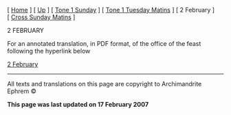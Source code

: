 \[ [Home](index.md) \] \[ [Up](annotated_translations.md) \] \[ [Tone 1 Sunday](tone_1_sunday.md) \] \[ [Tone 1 Tuesday Matins](tone_1_tuesday_matins.md) \] \[ 2 February \] \[ [Cross Sunday Matins](Cross%20Sunday%20Matins.md) \]

2 FEBRUARY

For an annotated translation, in PDF format, of the office of the feast following the hyperlink below

[2 February](2%20February%20Notes.pdf)

------------------------------------------------------------------------

All texts and translations on this page are copyright to
Archimandrite Ephrem ©

**This page was last updated on 17 February 2007**
